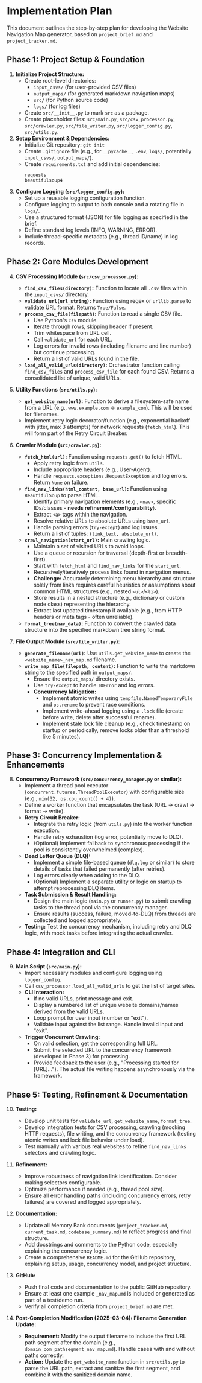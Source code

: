 # Implementation Plan

This document outlines the step-by-step plan for developing the Website Navigation Map generator, based on `project_brief.md` and `project_tracker.md`.

## Phase 1: Project Setup & Foundation

1.  **Initialize Project Structure:**
    - Create root-level directories:
      - `input_csvs/` (for user-provided CSV files)
      - `output_maps/` (for generated markdown navigation maps)
      - `src/` (for Python source code)
      - `logs/` (for log files)
    - Create `src/__init__.py` to mark `src` as a package.
    - Create placeholder files: `src/main.py`, `src/csv_processor.py`, `src/crawler.py`, `src/file_writer.py`, `src/logger_config.py`, `src/utils.py`.
2.  **Setup Environment & Dependencies:**
    - Initialize Git repository: `git init`
    - Create `.gitignore` file (e.g., for `__pycache__`, `.env`, `logs/`, potentially `input_csvs/`, `output_maps/`).
    - Create `requirements.txt` and add initial dependencies:
      ```
      requests
      beautifulsoup4
      ```
3.  **Configure Logging (`src/logger_config.py`):**
    - Set up a reusable logging configuration function.
    - Configure logging to output to both console and a rotating file in `logs/`.
    - Use a structured format (JSON) for file logging as specified in the brief.
    - Define standard log levels (INFO, WARNING, ERROR).
    - Include thread-specific metadata (e.g., thread ID/name) in log records.

## Phase 2: Core Modules Development

4.  **CSV Processing Module (`src/csv_processor.py`):**
    - **`find_csv_files(directory)`:** Function to locate all `.csv` files within the `input_csvs/` directory.
    - **`validate_url(url_string)`:** Function using regex or `urllib.parse` to validate URL format. Returns `True/False`.
    - **`process_csv_file(filepath)`:** Function to read a single CSV file.
      - Use Python's `csv` module.
      - Iterate through rows, skipping header if present.
      - Trim whitespace from URL cell.
      - Call `validate_url` for each URL.
      - Log errors for invalid rows (including filename and line number) but continue processing.
      - Return a list of valid URLs found in the file.
    - **`load_all_valid_urls(directory)`:** Orchestrator function calling `find_csv_files` and `process_csv_file` for each found CSV. Returns a consolidated list of unique, valid URLs.
5.  **Utility Functions (`src/utils.py`):**
    - **`get_website_name(url)`:** Function to derive a filesystem-safe name from a URL (e.g., `www.example.com` -> `example_com`). This will be used for filenames.
    - Implement retry logic decorator/function (e.g., exponential backoff with jitter, max 3 attempts) for network requests (`fetch_html`). This will form part of the Retry Circuit Breaker.
6.  **Crawler Module (`src/crawler.py`):**

    - **`fetch_html(url)`:** Function using `requests.get()` to fetch HTML.
      - Apply retry logic from `utils`.
      - Include appropriate headers (e.g., User-Agent).
      - Handle `requests.exceptions.RequestException` and log errors. Return `None` on failure.
    - **`find_nav_links(html_content, base_url)`:** Function using `BeautifulSoup` to parse HTML.
      - Identify primary navigation elements (e.g., `<nav>`, specific IDs/classes - **needs refinement/configurability**).
      - Extract `<a>` tags within the navigation.
      - Resolve relative URLs to absolute URLs using `base_url`.
      - Handle parsing errors (`try-except`) and log issues.
      - Return a list of tuples: `(link_text, absolute_url)`.
    - **`crawl_navigation(start_url)`:** Main crawling logic.
      - Maintain a set of visited URLs to avoid loops.
      - Use a queue or recursion for traversal (depth-first or breadth-first).
      - Start with `fetch_html` and `find_nav_links` for the `start_url`.
      - Recursively/iteratively process links found in navigation menus.
      - **Challenge:** Accurately determining menu hierarchy and structure solely from links requires careful heuristics or assumptions about common HTML structures (e.g., nested `<ul>`/`<li>`).
      - Store results in a nested structure (e.g., dictionary or custom node class) representing the hierarchy.
      - Extract last updated timestamp if available (e.g., from HTTP headers or meta tags - often unreliable).
    - **`format_tree(nav_data)`:** Function to convert the crawled data structure into the specified markdown tree string format.

7.  **File Output Module (`src/file_writer.py`):**
    - **`generate_filename(url)`:** Use `utils.get_website_name` to create the `<website_name>_nav_map.md` filename.
    - **`write_map_file(filepath, content)`:** Function to write the markdown string to the specified path in `output_maps/`.
      - Ensure the `output_maps/` directory exists.
      - Use `try-except` to handle `IOError` and log errors.
      - **Concurrency Mitigation:**
        - Implement atomic writes using `tempfile.NamedTemporaryFile` and `os.rename` to prevent race conditions.
        - Implement write-ahead logging using a `.lock` file (create before write, delete after successful rename).
        - Implement stale lock file cleanup (e.g., check timestamp on startup or periodically, remove locks older than a threshold like 5 minutes).

## Phase 3: Concurrency Implementation & Enhancements

8.  **Concurrency Framework (`src/concurrency_manager.py` or similar):**
    - Implement a thread pool executor (`concurrent.futures.ThreadPoolExecutor`) with configurable size (e.g., `min(32, os.cpu_count() + 4)`).
    - Define a worker function that encapsulates the task (URL -> crawl -> format -> write).
    - **Retry Circuit Breaker:**
      - Integrate the retry logic (from `utils.py`) into the worker function execution.
      - Handle retry exhaustion (log error, potentially move to DLQ).
      - (Optional) Implement fallback to synchronous processing if the pool is consistently overwhelmed (complex).
    - **Dead Letter Queue (DLQ):**
      - Implement a simple file-based queue (`dlq.log` or similar) to store details of tasks that failed permanently (after retries).
      - Log errors clearly when adding to the DLQ.
      - (Optional) Implement a separate utility or logic on startup to attempt reprocessing DLQ items.
    - **Task Submission & Result Handling:**
      - Design the main logic (`main.py` or `runner.py`) to submit crawling tasks to the thread pool via the concurrency manager.
      - Ensure results (success, failure, moved-to-DLQ) from threads are collected and logged appropriately.
    - **Testing:** Test the concurrency mechanism, including retry and DLQ logic, with mock tasks before integrating the actual crawler.

## Phase 4: Integration and CLI

9.  **Main Script (`src/main.py`):**
    - Import necessary modules and configure logging using `logger_config`.
    - Call `csv_processor.load_all_valid_urls` to get the list of target sites.
    - **CLI Interaction:**
      - If no valid URLs, print message and exit.
      - Display a numbered list of unique website domains/names derived from the valid URLs.
      - Loop prompt for user input (number or "exit").
      - Validate input against the list range. Handle invalid input and "exit".
    - **Trigger Concurrent Crawling:**
      - On valid selection, get the corresponding full URL.
      - Submit the selected URL to the concurrency framework (developed in Phase 3) for processing.
      - Provide feedback to the user (e.g., "Processing started for [URL]..."). The actual file writing happens asynchronously via the framework.

## Phase 5: Testing, Refinement & Documentation

10. **Testing:**
    - Develop unit tests for `validate_url`, `get_website_name`, `format_tree`.
    - Develop integration tests for CSV processing, crawling (mocking HTTP requests), file writing, and the concurrency framework (testing atomic writes and lock file behavior under load).
    - Test manually with various real websites to refine `find_nav_links` selectors and crawling logic.
11. **Refinement:**
    - Improve robustness of navigation link identification. Consider making selectors configurable.
    - Optimize performance if needed (e.g., thread pool size).
    - Ensure all error handling paths (including concurrency errors, retry failures) are covered and logged appropriately.
12. **Documentation:**
    - Update all Memory Bank documents (`project_tracker.md`, `current_task.md`, `codebase_summary.md`) to reflect progress and final structure.
    - Add docstrings and comments to the Python code, especially explaining the concurrency logic.
    - Create a comprehensive `README.md` for the GitHub repository, explaining setup, usage, concurrency model, and project structure.
13. **GitHub:**

    - Push final code and documentation to the public GitHub repository.
    - Ensure at least one example `_nav_map.md` is included or generated as part of a test/demo run.
    - Verify all completion criteria from `project_brief.md` are met.

14. **Post-Completion Modification (2025-03-04): Filename Generation Update:**
    - **Requirement:** Modify the output filename to include the first URL path segment after the domain (e.g., `domain_com_pathsegment_nav_map.md`). Handle cases with and without paths correctly.
    - **Action:** Update the `get_website_name` function in `src/utils.py` to parse the URL path, extract and sanitize the first segment, and combine it with the sanitized domain name.
